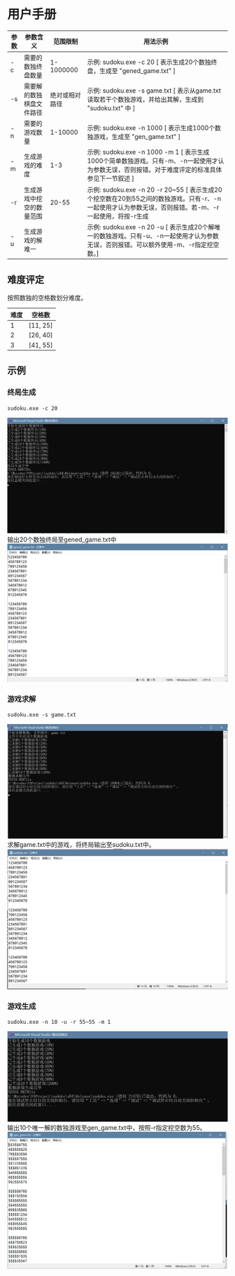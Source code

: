# 用户手册

| 参数 | 参数含义 | 范围限制 | 用法示例 |
| ---- | -------- | -------- | -------- |
| -c | 需要的数独终盘数量 | 1-1000000 | 示例: sudoku.exe -c 20 [ 表示生成20个数独终盘，生成至 "gened_game.txt" ]|
| -s | 需要解的数独棋盘文件路径 | 绝对或相对路径 | 示例: sudoku.exe -s game.txt  [ 表示从game.txt读取若干个数独游戏，并给出其解，生成到 "sudoku.txt" 中 ] |
| -n | 需要的游戏数量 | 1-10000 | 示例: sudoku.exe -n 1000 [ 表示生成1000个数独游戏，生成至 "gen_game.txt" ]|
| -m| 生成游戏的难度 | 1-3 |示例: sudoku.exe -n 1000 -m 1 [ 表示生成1000个简单数独游戏。只有-m、-n一起使用才认为参数无误，否则报错。对于难度评定的标准具体参见下一节叙述 ]|
| -r | 生成游戏中挖空的数量范围 | 20-55 | 示例: sudoku.exe -n 20 -r 20~55 [ 表示生成20个挖空数在20到55之间的数独游戏。只有-r、-n一起使用才认为参数无误，否则报错。若-m、-r一起使用，将按-r生成 |
| -u | 生成游戏的解难一 | | 示例: sudoku.exe -n 20 -u [ 表示生成20个解唯一的数独游戏。只有-u、-n一起使用才认为参数无误，否则报错。可以额外使用-m、-r指定挖空数。] |

## 难度评定
按照数独的空格数划分难度。

| 难度 | 空格数   |
| ---- | -------- |
| 1    | [11, 25] |
| 2    | [26, 40] |
| 3    | [41, 55] |



## 示例
### 终局生成
    sudoku.exe -c 20
![Alt text](image-3.png)
输出20个数独终局至gened_game.txt中
![Alt text](image-4.png)

### 游戏求解
    sudoku.exe -s game.txt

![Alt text](image-5.png)
求解game.txt中的游戏，将终局输出至sudoku.txt中。
![Alt text](image-6.png)

### 游戏生成
    sudoku.exe -n 10 -u -r 55~55 -m 1
![Alt text](image.png)
输出10个唯一解的数独游戏至gen_game.txt中，按照-r指定挖空数为55。
![Alt text](image-2.png)

